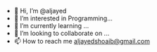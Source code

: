 - 👋 Hi, I’m @aljayed
- 👀 I’m interested in Programming...
- 🌱 I’m currently learning ...
- 💞️ I’m looking to collaborate on ...
- 📫 How to reach me aljayedshoaib@gmail.com

<!---
aljayed/aljayed is a ✨ special ✨ repository because its `README.md` (this file) appears on your GitHub profile.
You can click the Preview link to take a look at your changes.
--->
